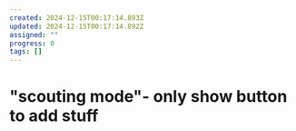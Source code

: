 ```yaml
---
created: 2024-12-15T00:17:14.893Z
updated: 2024-12-15T00:17:14.892Z
assigned: ""
progress: 0
tags: []
---
```


# "scouting mode"- only show button to add stuff
